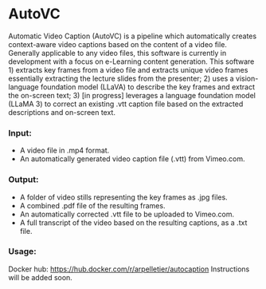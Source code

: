 # AutoVC
Automatic Video Caption (AutoVC) is a pipeline which automatically creates context-aware video captions based on the content of a video file. Generally applicable to any video files, this software is currently in development with a focus on e-Learning content generation. This software 1) extracts key frames from a video file and extracts unique video frames essentially extracting the lecture slides from the presenter; 2) uses a vision-language foundation model (LLaVA) to describe the key frames and extract the on-screen text; 3) [in progress] leverages a language foundation model (LLaMA 3) to correct an existing .vtt caption file based on the extracted descriptions and on-screen text.

### Input:
* A video file in .mp4 format.
* An automatically generated video caption file (.vtt) from Vimeo.com.

### Output:
* A folder of video stills representing the key frames as .jpg files.
* A combined .pdf file of the resulting frames.
* An automatically corrected .vtt file to be uploaded to Vimeo.com.
* A full transcript of the video based on the resulting captions, as a .txt file.

### Usage:
Docker hub: https://hub.docker.com/r/arpelletier/autocaption
Instructions will be added soon.
